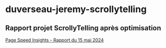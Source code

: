 # duverseau-jeremy-scrollytelling

## Rapport projet ScrollyTelling après optimisation
<a href="#">Page Speed Insights - Rapport du 15 mai 2024</a>
